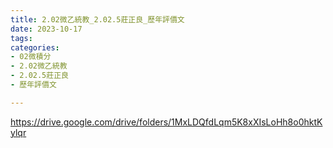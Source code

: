 ```yaml
---
title: 2.02微乙統教_2.02.5莊正良_歷年評價文
date: 2023-10-17
tags: 
categories:
- 02微積分
- 2.02微乙統教
- 2.02.5莊正良
- 歷年評價文

---
```

https://drive.google.com/drive/folders/1MxLDQfdLqm5K8xXIsLoHh8o0hktKylqr
